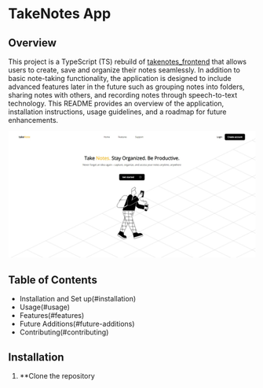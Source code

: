 # TakeNotes App

## Overview

This project is a TypeScript (TS) rebuild of [takenotes_frontend](https://github.com/cedricahenkorah/takenote-ts.git) that allows users to create, save and organize their notes seamlessly. In addition to basic note-taking functionality, the application is designed to include advanced features later in the future such as grouping notes into folders, sharing notes with others, and recording notes through speech-to-text technology. This README provides an overview of the application, installation instructions, usage guidelines, and a roadmap for future enhancements.

![Alt text](src/assets/home_screenshot.jpeg)

## Table of Contents

- Installation and Set up(#installation)
- Usage(#usage)
- Features(#features)
- Future Additions(#future-additions)
- Contributing(#contributing)

## Installation

1. \*\*Clone the repository

```shell

```

<!-- This template provides a minimal setup to get React working in Vite with HMR and some ESLint rules.

Currently, two official plugins are available:

- [@vitejs/plugin-react](https://github.com/vitejs/vite-plugin-react/blob/main/packages/plugin-react/README.md) uses [Babel](https://babeljs.io/) for Fast Refresh
- [@vitejs/plugin-react-swc](https://github.com/vitejs/vite-plugin-react-swc) uses [SWC](https://swc.rs/) for Fast Refresh

## Expanding the ESLint configuration

If you are developing a production application, we recommend updating the configuration to enable type aware lint rules:

- Configure the top-level `parserOptions` property like this:

```js
export default {
  // other rules...
  parserOptions: {
    ecmaVersion: "latest",
    sourceType: "module",
    project: ["./tsconfig.json", "./tsconfig.node.json"],
    tsconfigRootDir: __dirname,
  },
};
```

- Replace `plugin:@typescript-eslint/recommended` to `plugin:@typescript-eslint/recommended-type-checked` or `plugin:@typescript-eslint/strict-type-checked`
- Optionally add `plugin:@typescript-eslint/stylistic-type-checked`
- Install [eslint-plugin-react](https://github.com/jsx-eslint/eslint-plugin-react) and add `plugin:react/recommended` & `plugin:react/jsx-runtime` to the `extends` list -->
